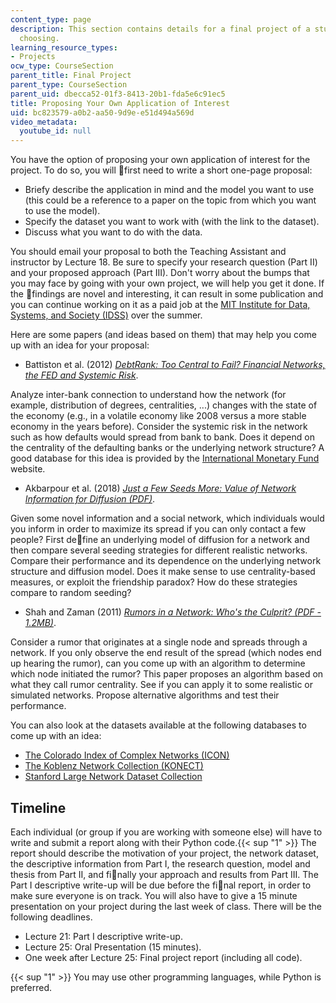 ```yaml
---
content_type: page
description: This section contains details for a final project of a student's own
  choosing.
learning_resource_types:
- Projects
ocw_type: CourseSection
parent_title: Final Project
parent_type: CourseSection
parent_uid: dbecca52-01f3-8413-20b1-fda5e6c91ec5
title: Proposing Your Own Application of Interest
uid: bc823579-a0b2-aa50-9d9e-e51d494a569d
video_metadata:
  youtube_id: null
---
```


You have the option of proposing your own application of interest for the project. To do so, you will first need to write a short one-page proposal:

*   Briefy describe the application in mind and the model you want to use (this could be a reference to a paper on the topic from which you want to use the model).
*   Specify the dataset you want to work with (with the link to the dataset).
*   Discuss what you want to do with the data.

You should email your proposal to both the Teaching Assistant and instructor by Lecture 18. Be sure to specify your research question (Part II) and your proposed approach (Part III). Don't worry about the bumps that you may face by going with your own project, we will help you get it done. If the findings are novel and interesting, it can result in some publication and you can continue working on it as a paid job at the [MIT Institute for Data, Systems, and Society (IDSS)](https://idss.mit.edu/) over the summer.

Here are some papers (and ideas based on them) that may help you come up with an idea for your proposal:

*   Battiston et al. (2012) _[DebtRank: Too Central to Fail? Financial Networks, the FED and Systemic Risk](https://www.nature.com/articles/srep00541)_.

Analyze inter-bank connection to understand how the network (for example, distribution of degrees, centralities, ...) changes with the state of the economy (e.g., in a volatile economy like 2008 versus a more stable economy in the years before). Consider the systemic risk in the network such as how defaults would spread from bank to bank. Does it depend on the centrality of the defaulting banks or the underlying network structure? A good database for this idea is provided by the [International Monetary Fund](https://www.imf.org/en/Data) website.

*   Akbarpour et al. (2018) _[Just a Few Seeds More: Value of Network Information for Diffusion (PDF)](http://web.stanford.edu/~mohamwad/NetworkSeeding.pdf)_. 

Given some novel information and a social network, which individuals would you inform in order to maximize its spread if you can only contact a few people? First define an underlying model of diffusion for a network and then compare several seeding strategies for different realistic networks. Compare their performance and its dependence on the underlying network structure and diffusion model. Does it make sense to use centrality-based measures, or exploit the friendship paradox? How do these strategies compare to random seeding?

*   Shah and Zaman (2011) _[Rumors in a Network: Who's the Culprit? (PDF - 1.2MB)](https://devavrat.mit.edu/wp-content/uploads/2017/10/Rumors-in-a-network-whos-the-culprit.pdf)_. 

Consider a rumor that originates at a single node and spreads through a network. If you only observe the end result of the spread (which nodes end up hearing the rumor), can you come up with an algorithm to determine which node initiated the rumor? This paper proposes an algorithm based on what they call rumor centrality. See if you can apply it to some realistic or simulated networks. Propose alternative algorithms and test their performance.

You can also look at the datasets available at the following databases to come up with an idea:

*   [The Colorado Index of Complex Networks (ICON)](https://icon.colorado.edu/#!/)
*   [The Koblenz Network Collection (KONECT)](http://konect.uni-koblenz.de/networks/)
*   [Stanford Large Network Dataset Collection](http://snap.stanford.edu/data/index.html#reviews)

Timeline
--------

Each individual (or group if you are working with someone else) will have to write and submit a report along with their Python code.{{< sup "1" >}} The report should describe the motivation of your project, the network dataset, the descriptive information from Part I, the research question, model and thesis from Part II, and finally your approach and results from Part III. The Part I descriptive write-up will be due before the final report, in order to make sure everyone is on track. You will also have to give a 15 minute presentation on your project during the last week of class. There will be the following deadlines.

*   Lecture 21: Part I descriptive write-up.
*   Lecture 25: Oral Presentation (15 minutes).
*   One week after Lecture 25: Final project report (including all code).

{{< sup "1" >}} You may use other programming languages, while Python is preferred.